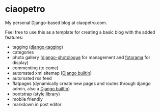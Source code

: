 # ciaopetro
My personal Django-based blog at ciaopetro.com. 

Feel free to use this as a template for creating a basic blog with the added features: 
- tagging ([django-tagging](https://github.com/Fantomas42/django-tagging/blob/develop/docs/index.rst))
- categories
- photo gallery ([django-photologue](https://github.com/jdriscoll/django-photologue) for management and [fotorama](http://fotorama.io/) for display)
- commenting (to come)
- automated xml sitemap ([Django builtin](https://docs.djangoproject.com/en/1.9/ref/contrib/sitemaps/))
- automated rss feed
- flatpages (dynamically create new pages and routes through django admin, also a [Django builtin](https://docs.djangoproject.com/en/1.9/ref/contrib/flatpages/))
- bootstrap ([style library](http://getbootstrap.com/))
- mobile friendly
- markdown in post editor